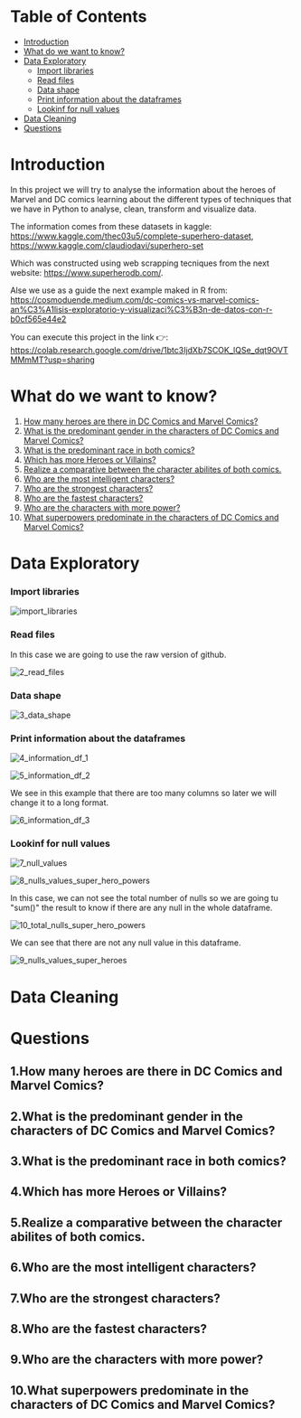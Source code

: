# Table of Contents
- [Introduction](#introduction)
- [What do we want to know?](#what-do-we-want-to-know)
- [Data Exploratory](#data-exploratory)
  - [Import libraries](#import-libraries)
  - [Read files](#read-files)
  - [Data shape](#data-shape)
  - [Print information about the dataframes](#print-information-about-the-dataframes)
  - [Lookinf for null values](#lookinf-for-null-values)
- [Data Cleaning](#data-cleaning)
- [Questions](#questions)



# Introduction

In this project we will try to analyse the information about the heroes of Marvel and DC comics learning about the different types of techniques that we have in Python to analyse, clean, transform and visualize data.

The information comes from these datasets in kaggle:
https://www.kaggle.com/thec03u5/complete-superhero-dataset, 
https://www.kaggle.com/claudiodavi/superhero-set

Which was constructed using web scrapping tecniques from the next website: https://www.superherodb.com/.

Alse we use as a guide the next example maked in R from: https://cosmoduende.medium.com/dc-comics-vs-marvel-comics-an%C3%A1lisis-exploratorio-y-visualizaci%C3%B3n-de-datos-con-r-b0cf565e44e2

You can execute this project in the link 👉: https://colab.research.google.com/drive/1btc3IjdXb7SCOK_lQSe_dqt9OVTMMmMT?usp=sharing

# What do we want to know?
1. [How many heroes are there in DC Comics and Marvel Comics?](https://github.com/sergi0gs/Marvel_vs_DC/blob/main/README.md#1how-many-heroes-are-there-in-dc-comics-and-marvel-comics) 
2. [What is the predominant gender in the characters of DC Comics and Marvel Comics?](https://github.com/sergi0gs/Marvel_vs_DC/blob/main/README.md#2what-is-the-predominant-gender-in-the-characters-of-dc-comics-and-marvel-comics)
3. [What is the predominant race in both comics?](https://github.com/sergi0gs/Marvel_vs_DC/blob/main/README.md3#what-is-the-predominant-race-in-both-comics)
4. [Which has more Heroes or Villains?](https://github.com/sergi0gs/Marvel_vs_DC#4which-has-more-heroes-or-villains)
5. [Realize a comparative between the character abilites of both comics.](https://github.com/sergi0gs/Marvel_vs_DC#5realize-a-comparative-between-the-character-abilites-of-both-comics)
6. [Who are the most intelligent characters?](https://github.com/sergi0gs/Marvel_vs_DC#6who-are-the-most-intelligent-characters)
7. [Who are the strongest characters?](https://github.com/sergi0gs/Marvel_vs_DC#7who-are-the-strongest-characters)
8. [Who are the fastest characters?](https://github.com/sergi0gs/Marvel_vs_DC#8who-are-the-fastest-characters)
9. [Who are the characters with more power?](https://github.com/sergi0gs/Marvel_vs_DC#9who-are-the-characters-with-more-power)
10. [What superpowers predominate in the characters of DC Comics and Marvel Comics?](https://github.com/sergi0gs/Marvel_vs_DC#10what-superpowers-predominate-in-the-characters-of-dc-comics-and-marvel-comics)

# Data Exploratory
### Import libraries

![import_libraries](https://user-images.githubusercontent.com/71573671/112564400-3306b880-8da9-11eb-9208-3664d6660664.PNG)

### Read files
In this case we are going to use the raw version of github.

![2_read_files](https://user-images.githubusercontent.com/71573671/112565235-ba086080-8daa-11eb-9e37-8d39bd040ba2.PNG)

### Data shape

![3_data_shape](https://user-images.githubusercontent.com/71573671/112565180-a0671900-8daa-11eb-87a2-3497b985000d.PNG)

### Print information about the dataframes

![4_information_df_1](https://user-images.githubusercontent.com/71573671/112566123-639c2180-8dac-11eb-8bc0-fb12578c5307.PNG)



![5_information_df_2](https://user-images.githubusercontent.com/71573671/112566122-639c2180-8dac-11eb-871b-05a58c23b9e7.PNG)



We see in this example that there are too many columns so later we will change it to a long format.

![6_information_df_3](https://user-images.githubusercontent.com/71573671/112566121-63038b00-8dac-11eb-9f53-c9d1c9e034ef.PNG)


### Lookinf for null values

![7_null_values](https://user-images.githubusercontent.com/71573671/112567241-82031c80-8dae-11eb-9b1d-8b995ef6b94f.PNG)

![8_nulls_values_super_hero_powers](https://user-images.githubusercontent.com/71573671/112567240-816a8600-8dae-11eb-8f41-1db2afd4b37a.PNG)

In this case, we can not see the total number of nulls so we are going tu "sum()" the result to know if there are any null in the whole dataframe.

![10_total_nulls_super_hero_powers](https://user-images.githubusercontent.com/71573671/112567446-db6b4b80-8dae-11eb-9aa0-3d85e4dbc370.PNG)

We can see that there are not any null value in this dataframe.

![9_nulls_values_super_heroes](https://user-images.githubusercontent.com/71573671/112567237-80d1ef80-8dae-11eb-9418-929a79c4aff0.PNG)


# Data Cleaning
# Questions 
## 1.How many heroes are there in DC Comics and Marvel Comics?
## 2.What is the predominant gender in the characters of DC Comics and Marvel Comics?
## 3.What is the predominant race in both comics?
## 4.Which has more Heroes or Villains?
## 5.Realize a comparative between the character abilites of both comics.
## 6.Who are the most intelligent characters?
## 7.Who are the strongest characters?
## 8.Who are the fastest characters?
## 9.Who are the characters with more power?
## 10.What superpowers predominate in the characters of DC Comics and Marvel Comics?
